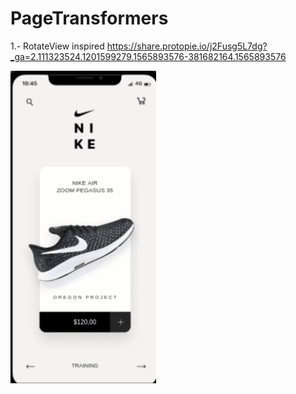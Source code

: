 # PageTransformers

1.- RotateView inspired https://share.protopie.io/j2Fusg5L7dg?_ga=2.111323524.1201599279.1565893576-381682164.1565893576

![](Example.gif)
